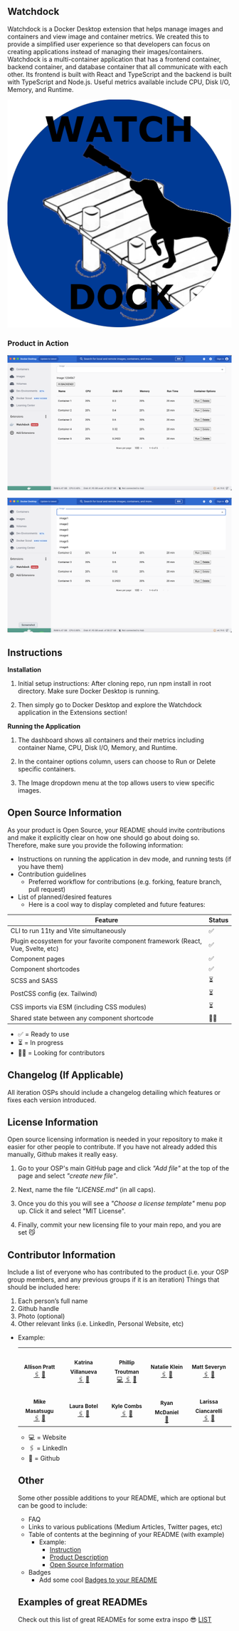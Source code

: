 ## Watchdock
Watchdock is a Docker Desktop extension that helps manage images and containers and view image and container metrics. We created this to provide a simplified user experience so that developers can focus on creating applications instead of managing their images/containers. Watchdock is a multi-container application that has a frontend container, backend container, and database container that all communicate with each other. Its frontend is built with React and TypeScript and the backend is built with TypeScript and Node.js. Useful metrics available include CPU, Disk I/O, Memory, and Runtime. 

<!-- ### Watchdock -->
  <p align="center">
  <img src="./assets/WatchDockLogoTransparent.png" />
  </p>

### Product in Action


  <p align="center">
    <img src="./assets/watchdockExtension.png" />
  </p>

  <p align="center">
    <img src="./assets/watchdockExtensionDropdown.png"/>
  </p>

<!-- ---
  <p align="center">
      <img src="./assets/reactime.gif"/>
  </p>

---
Fun huh? 😁
  
  <p align="center">
      <img src="./assets/office.gif"/>
  </p> -->

<!-- [Guidance on how to create screen share GIFs](https://www.howtogeek.com/286210/how-to-turn-your-computer-screen-into-an-animated-gif/) -->

## Instructions
<!-- Your README should include instructions on using the product. These should be as detailed and user-friendly as possible, and include all of the following: -->
__Installation__

1. Initial setup instructions: After cloning repo, run npm install in root directory. Make sure Docker Desktop is running. 

2. Then simply go to Docker Desktop and explore the Watchdock application in the Extensions section!

__Running the Application__ 

1. The dashboard shows all containers and their metrics including container Name, CPU, Disk I/O, Memory, and Runtime.

2. In the container options column, users can choose to Run or Delete specific containers.

3. The Image dropdown menu at the top allows users to view specific images. 

<!-- 1. Usage guidelines
    - Walkthrough of how to use the application (this should focus on highlighting its main features).

1. Links to other documentation that one might need to better understand your product (links to React docs, Stack Overflow posts, etc). -->

<!-- 1. __Pro Tip:__ While not a requirement, another great feature is to add a link to a demo of your tool. Easiest way to do this is by publishing a demo on youtube and linking to that youtube video.
    - Example:
  [![demo_screenshot](./assets/demo_screenshot.png)](https://www.youtube.com/watch?v=X_zp6CodHjc&t=493s) -->

## Open Source Information
As your product is Open Source, your README should invite contributions and make it explicitly clear on how one should go about doing so. Therefore, make sure you provide the following information:
  - Instructions on running the application in dev mode, and running tests (if you have them)
  - Contribution guidelines
    - Preferred workflow for contributions (e.g. forking, feature branch, pull request)
  - List of planned/desired features
    - Here is a cool way to display completed and future features:

| Feature                                                                               | Status    |
|---------------------------------------------------------------------------------------|-----------|
| CLI to run 11ty and Vite simultaneously                                               | ✅        |
| Plugin ecosystem for your favorite component framework (React, Vue, Svelte, etc)      | ✅        |
| Component pages                                                                       | ✅        |
| Component shortcodes                                                                  | ✅        |
| SCSS and SASS                                                                         | ⏳        |
| PostCSS config (ex. Tailwind)                                                         | ⏳        |
| CSS imports via ESM (including CSS modules)                                           | ⏳        |
| Shared state between any component shortcode                                          | 🙏🏻        |

- ✅ = Ready to use
- ⏳ = In progress
- 🙏🏻 = Looking for contributors


## Changelog (If Applicable)
All iteration OSPs should include a changelog detailing which features or fixes each version introduced.


## License Information

Open source licensing information is needed in your repository to make it easier for other people to contribute. If you have not already added this manually, Github makes it really easy. 

1. Go to your OSP's main GitHub page and click _"Add file"_ at the top of the page and select _"create new file"_. 

1. Next, name the file _"LICENSE.md"_ (in all caps). 

1. Once you do this you will see a _"Choose a license template"_ menu pop up. Click it and select "MIT License".

1. Finally, commit your new licensing file to your main repo, and you are set 😼


## Contributor Information
Include a list of everyone who has contributed to the product (i.e. your OSP group members, and any previous groups if it is an iteration) Things that should be included here: 
1. Each person’s full name
1. Github handle
1. Photo (optional)
1. Other relevant links (i.e. LinkedIn, Personal Website, etc)

- Example:
  <table>
  <tr>
    <td align="center">
      <img src="https://avatars.githubusercontent.com/u/47452487?s=64&v=4" width="140px;" alt=""/>
      <br />
      <sub><b>Allison Pratt</b></sub>
      <br />
      <a href="https://www.linkedin.com/search/results/all/?fetchDeterministicClustersOnly=false&heroEntityKey=urn%3Ali%3Afsd_profile%3AACoAABKxIR0BLV8OyI1zzVgyL3KR2K0ePJ7tQS4&keywords=allison%20pratt&origin=RICH_QUERY_SUGGESTION&position=0&searchId=81cd2d60-188d-44c9-99ce-acff05157dc7&sid=~xo">🖇️</a>
      <a href="https://github.com/allisons11">🐙</a>
    </td>
    <td align="center">
      <img src="https://avatars.githubusercontent.com/u/69995214?v=4" width="140px;" alt=""/>
      <br />
      <sub><b>Katrina Villanueva</b></sub>
      <br />
      <a href="https://www.linkedin.com/search/results/all/?fetchDeterministicClustersOnly=false&heroEntityKey=urn%3Ali%3Afsd_profile%3AACoAAA4wGg4B94KTig7u7BXG-d_hbiDT6_INpB8&keywords=katrina%20villanueva&origin=RICH_QUERY_SUGGESTION&position=0&searchId=61fd3f0e-8949-4718-a772-d24f2617e726&sid=Zr~">🖇️</a>
      <a href="https://github.com/klgvillanueva">🐙</a>
    </td>
    <td align="center">
      <img src="https://avatars.githubusercontent.com/u/22311749?v=4" width="140px;" alt=""/>
      <br />
      <sub><b>Phillip Troutman</b></sub>
      <br />
      <a href="http://www.philliptroutman.info">💻</a>
      <a href="https://www.linkedin.com/in/phillip-troutman/">🖇️</a>
      <a href="https://github.com/troutman21">🐙</a>
    </td>
     <td align="center">
      <img src="https://avatars.githubusercontent.com/u/26197909?v=4" width="140px;" alt=""/>
      <br />
      <sub><b>Natalie Klein</b></sub>
      <br />
      <a href="https://www.linkedin.com/search/results/all/?fetchDeterministicClustersOnly=false&heroEntityKey=urn%3Ali%3Afsd_profile%3AACoAABxBUMYBYh3jl6z8XMVs4D1VjdqU-oastdc&keywords=natalie%20klein&origin=RICH_QUERY_SUGGESTION&position=0&searchId=7ca29d7e-56b5-4dce-a2a1-f9d9e5594052&sid=XY8">🖇️</a>
      <a href="https://github.com/natalie-klein">🐙</a>
    </td>

     <td align="center">
      <img src="https://avatars.githubusercontent.com/u/55901780?v=4" width="140px;" alt=""/>
      <br />
      <sub><b>Matt Severyn</b></sub>
      <br />
      <a href="https://www.linkedin.com/search/results/all/?fetchDeterministicClustersOnly=false&heroEntityKey=urn%3Ali%3Afsd_profile%3AACoAAAK5fh4B9u1D97RY2_jZzFWxkSD2_vI95FU&keywords=matt%20severyn&origin=RICH_QUERY_SUGGESTION&position=0&searchId=12621ad1-f56c-4697-bc46-3226963731e5&sid=_gz">🖇️</a>
      <a href="https://github.com/mtseveryn">🐙</a>
    </td>
  <tr>
    <td align="center">
      <img src="https://avatars.githubusercontent.com/u/80185584?v=4" width="140px;" alt=""/>
      <br />
      <sub><b>Mike Masatsugu</b></sub>
      <br />
      <a href="https://www.linkedin.com/search/results/all/?fetchDeterministicClustersOnly=false&heroEntityKey=urn%3Ali%3Afsd_profile%3AACoAAAnv9wwBJJ9SgtkuND-IT1hQIl6hVS50AJ4&keywords=mike%20masatsugu&origin=RICH_QUERY_SUGGESTION&position=0&searchId=51ea03d4-28fa-431c-b97c-df470d78d606&sid=~Ov">🖇️</a>
      <a href="https://github.com/mikemasatsugu">🐙</a>
    </td>
    <td align="center">
      <img src="https://avatars.githubusercontent.com/u/23042350?v=4" width="140px;" alt=""/>
      <br />
      <sub><b>Laura Botel</b></sub>
      <br />
      <a href="https://www.linkedin.com/search/results/all/?fetchDeterministicClustersOnly=false&heroEntityKey=urn%3Ali%3Afsd_profile%3AACoAAAmzpoUBj471sEqvNBKzc5u79eTMejqPUpw&keywords=laura%20botel&origin=RICH_QUERY_SUGGESTION&position=0&searchId=d580c0ed-1e6b-45ae-a154-7fae088cf9d8&sid=(Vk">🖇️</a>
      <a href="https://github.com/laurabotel">🐙</a>
    </td>
    <td align="center">
      <img src="https://avatars.githubusercontent.com/u/14981545?v=4" width="140px;" alt=""/>
      <br />
      <sub><b>Kyle Combs</b></sub>
      <br />
      <a href="https://www.linkedin.com/search/results/all/?fetchDeterministicClustersOnly=false&heroEntityKey=urn%3Ali%3Afsd_profile%3AACoAABsD-xUB8MG250UNDB03Czd4oKeUrPSwBV8&keywords=kyle%20combs&origin=RICH_QUERY_SUGGESTION&position=0&searchId=b49a7987-9a40-4b60-b91d-6334e724b9e7&sid=LHL">🖇️</a>
      <a href="https://github.com/texpatnyc">🐙</a>
    </td>
     <td align="center">
      <img src="https://avatars.githubusercontent.com/u/67646317?v=4" width="140px;" alt=""/>
      <br />
      <sub><b>Ryan McDaniel</b></sub>
      <br />
      <a href="https://www.linkedin.com/search/results/all/?fetchDeterministicClustersOnly=false&heroEntityKey=urn%3Ali%3Afsd_profile%3AACoAABNlEJ4B5MlocndBolrL7gxShrn__8CZSW8&keywords=ryan%20mcdaniel&origin=RICH_QUERY_SUGGESTION&position=0&searchId=80c10804-f648-4228-b00a-c4bbcfdc0a97&sid=B2g">🐙</a>
    </td>
     <td align="center">
      <img src="https://avatars.githubusercontent.com/u/98861409?v=4" width="140px;" alt=""/>
      <br />
      <sub><b>Larissa Ciancarelli</b></sub>
      <br />
      <a href="https://www.linkedin.com/search/results/all/?fetchDeterministicClustersOnly=false&heroEntityKey=urn%3Ali%3Afsd_profile%3AACoAADrk-RgBacU_23g56MXaukxem2rebUn0lSs&keywords=larissa%20ciancarelli&origin=RICH_QUERY_SUGGESTION&position=0&searchId=1495aff9-c389-4b74-9bd0-ea1a811e460a&sid=E(p">🖇️</a>
      <a href="https://github.com/larissa-ciancarelli">🐙</a>
    </td>
  </tr>
</table>

- 💻 = Website
- 🖇️ = LinkedIn
- 🐙 = Github


## Other 
Some other possible additions to your README, which are optional but can be good to include:
- FAQ 
- Links to various publications (Medium Articles, Twitter pages, etc)
- Table of contents at the beginning of your README (with example)
  - Example:
    - [Instruction](#instructions)
    - [Product Description](#product-description)
    - [Open Source Information](#open-source-information)
- Badges 
  - Add some cool [Badges to your README](https://github.com/alexandresanlim/Badges4-README.md-Profile)



## Examples of great READMEs
Check out this list of great READMEs for some extra inspo 😎
[LIST](https://github.com/matiassingers/awesome-readme)



